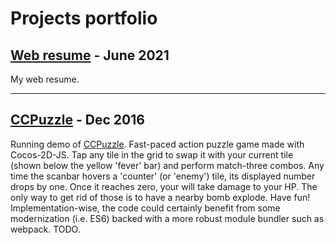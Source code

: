 # Projects portfolio

## [Web resume](https://shinonomeiro.github.io/resume/) - June 2021

My web resume.

---

## [CCPuzzle](https://shinonomeiro.github.io/actionpuzzle/) - Dec 2016

Running demo of [CCPuzzle](https://github.com/shinonomeiro/CCPuzzle). Fast-paced action puzzle game made with Cocos-2D-JS. Tap any tile in the grid to swap it with your current tile (shown below the yellow 'fever' bar) and perform match-three combos. Any time the scanbar hovers a 'counter' (or 'enemy') tile, its displayed number drops by one. Once it reaches zero, your will take damage to your HP. The only way to get rid of those is to have a nearby bomb explode. Have fun!
Implementation-wise, the code could certainly benefit from some modernization (i.e. ES6) backed with a more robust module bundler such as webpack. TODO.
